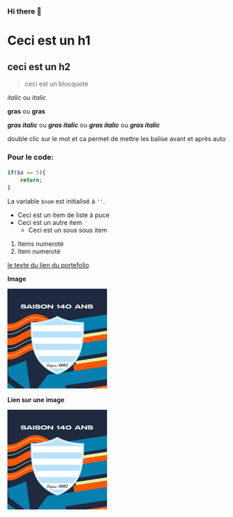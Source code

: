 ### Hi there 👋

<!--
**gazario/gazario** is a ✨ _special_ ✨ repository because its `README.md` (this file) appears on your GitHub profile.

Here are some ideas to get you started:

- 🔭 I’m currently working on ...
- 🌱 I’m currently learning ...
- 👯 I’m looking to collaborate on ...
- 🤔 I’m looking for help with ...
- 💬 Ask me about ...
- 📫 How to reach me: ...
- 😄 Pronouns: ...
- ⚡ Fun fact: ...
-->
Ceci est un h1
==============

ceci est un h2
--------------

> ceci est un blocquote

*italic* ou _italic_

**gras** ou __gras__

***gras italic*** ou ___gras italic___ ou **_gras italic_** ou __*gras italic*__

double clic sur le mot et ca permet de mettre les balise avant et après auto

### Pour le code:
```php
if($a == 5){
    return;
}
```

La variable `$nom` est initialisé à `''`.

- Ceci est un item de liste à puce
- Ceci est un autre item
    - Ceci est un sous sous item

1. Items numeroté
2. Item numeroté

[le texte du lien du portefolio](https://gazario.github.io/)

__Image__

![Best team](./assets/images/Sans%20titre.png)

__Lien sur une image__

[![Best team](./assets/images/Sans%20titre.png)](https://gazario.github.io/)
